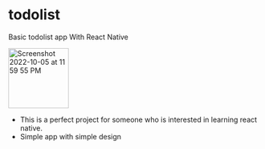 # todolist
Basic todolist app With React Native

<img width="120" alt="Screenshot 2022-10-05 at 11 59 55 PM" src="https://user-images.githubusercontent.com/85498185/194107281-887162bf-8079-4833-be89-016cd4b9c380.png">

- This is a perfect project for someone who is interested in learning react native. 
- Simple app with simple design 

